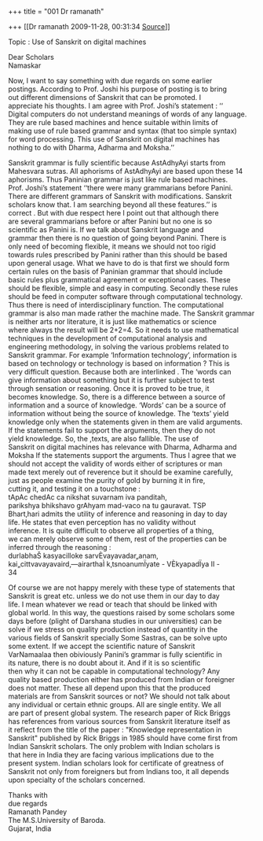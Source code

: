 +++
title = "001 Dr ramanath"

+++
[[Dr ramanath	2009-11-28, 00:31:34 [Source](https://groups.google.com/g/bvparishat/c/KqpU5nOriQw)]]



Topic : Use of Sanskrit on digital machines  
  
Dear Scholars  
Namaskar  
  
Now, I want to say something with due regards on some earlier  
postings. According to Prof. Joshi his purpose of posting is to bring  
out different dimensions of Sanskrit that can be promoted. I  
appreciate his thoughts. I am agree with Prof. Joshi’s statement : ‘‘  
Digital computers do not understand meanings of words of any language.  
They are rule based machines and hence suitable within limits of  
making use of rule based grammar and syntax (that too simple syntax)  
for word processing. This use of Sanskrit on digital machines has  
nothing to do with Dharma, Adharma and Moksha.’’  
  
Sanskrit grammar is fully scientific because AstAdhyAyi starts from  
Mahesvara sutras. All aphorisms of AstAdhyAyi are based upon these 14  
aphorisms. Thus Paninian grammar is just like rule based machines.  
Prof. Joshi’s statement ‘‘there were many grammarians before Panini.  
There are different grammars of Sanskrit with modifications. Sanskrit  
scholars know that. I am searching beyond all these features.’’ is  
correct . But with due respect here I point out that although there  
are several grammarians before or after Panini but no one is so  
scientific as Panini is. If we talk about Sanskrit language and  
grammar then there is no question of going beyond Panini. There is  
only need of becoming flexible, it means we should not too rigid  
towards rules prescribed by Panini rather than this should be based  
upon general usage. What we have to do is that first we should form  
certain rules on the basis of Paninian grammar that should include  
basic rules plus grammatical agreement or exceptional cases. These  
should be flexible, simple and easy in computing. Secondly these rules  
should be feed in computer software through computational technology.  
Thus there is need of interdisciplinary function. The computational  
grammar is also man made rather the machine made. The Sanskrit grammar  
is neither arts nor literature, it is just like mathematics or science  
where always the result will be 2+2=4. So it needs to use mathematical  
techniques in the development of computational analysis and  
engineering methodology, in solving the various problems related to  
Sanskrit grammar. For example ‘Information technology’, information is  
based on technology or technology is based on information ? This is  
very difficult question. Because both are interlinked . The ‘words can  
give information about something but it is further subject to test  
through sensation or reasoning. Once it is proved to be true, it  
becomes knowledge. So, there is a difference between a source of  
information and a source of knowledge. ‘Words’ can be a source of  
information without being the source of knowledge. The ‘texts’ yield  
knowledge only when the statements given in them are valid arguments.  
If the statements fail to support the arguments, then they do not  
yield knowledge. So, the ,texts, are also fallible. The use of  
Sanskrit on digital machines has relevance with Dharma, Adharma and  
Moksha If the statements support the arguments. Thus I agree that we  
should not accept the validity of words either of scriptures or man  
made text merely out of reverence but it should be examine carefully,  
just as people examine the purity of gold by burning it in fire,  
cutting it, and testing it on a touchstone :  
tApAc chedAc ca nikshat suvarnam iva panditah,  
parikshya bhikshavo grAhyam mad-vaco na tu gauravat. TSP  
Bhart‚hari admits the utility of inference and reasoning in day to day  
life. He states that even perception has no validity without  
inference. It is quite difficult to observe all properties of a thing,  
we can merely observe some of them, rest of the properties can be  
inferred through the reasoning :  
durlabhaŠ kasyacilloke sarvÈvayavadar„anam,  
kai„cittvavayavaird‚—airarthaÌ k‚tsnoanumÏyate - VÈkyapadÏya II -  
34  
  
  
Of course we are not happy merely with these type of statements that  
Sanskrit is great etc. unless we do not use them in our day to day  
life. I mean whatever we read or teach that should be linked with  
global world. In this way, the questions raised by some scholars some  
days before (plight of Darshana studies in our universities) can be  
solve if we stress on quality production instead of quantity in the  
various fields of Sanskrit specially Some Sastras, can be solve upto  
some extent. If we accept the scientific nature of Sanskrit  
VarNamaalaa then obiviously Panini’s grammar is fully scientific in  
its nature, there is no doubt about it. And if it is so scientific  
then why it can not be capable in computational technology? Any  
quality based production either has produced from Indian or foreigner  
does not matter. These all depend upon this that the produced  
materials are from Sanskrit sources or not? We should not talk about  
any individual or certain ethnic groups. All are single entity. We all  
are part of present global system. The research paper of Rick Briggs  
has references from various sources from Sanskrit literature itself as  
it reflect from the title of the paper : "Knowledge representation in  
Sanskrit" published by Rick Briggs in 1985 should have come first from  
Indian Sanskrit scholars. The only problem with Indian scholars is  
that here in India they are facing various implications due to the  
present system. Indian scholars look for certificate of greatness of  
Sanskrit not only from foreigners but from Indians too, it all depends  
upon specialty of the scholars concerned.  
  
Thanks with  
due regards  
Ramanath Pandey  
The M.S.University of Baroda.  
Gujarat, India  
  
  

